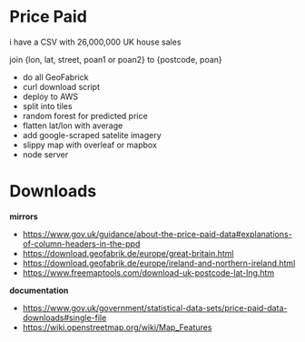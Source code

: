 # Price Paid

i have a CSV with 26,000,000 UK house sales

join {lon, lat, street, poan1 or poan2} to {postcode, poan}

- do all GeoFabrick
- curl download script
- deploy to AWS
- split into tiles
- random forest for predicted price
- flatten lat/lon with average
- add google-scraped satelite imagery
- slippy map with overleaf or mapbox
- node server

# Downloads

**mirrors**

- https://www.gov.uk/guidance/about-the-price-paid-data#explanations-of-column-headers-in-the-ppd
- https://download.geofabrik.de/europe/great-britain.html
- https://download.geofabrik.de/europe/ireland-and-northern-ireland.html
- https://www.freemaptools.com/download-uk-postcode-lat-lng.htm

**documentation**

- https://www.gov.uk/government/statistical-data-sets/price-paid-data-downloads#single-file
- https://wiki.openstreetmap.org/wiki/Map_Features
